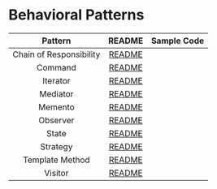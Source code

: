 # Behavioral Patterns

|         Pattern         |                    README                     | Sample Code |
| :---------------------: | :-------------------------------------------: | :---------: |
| Chain of Responsibility | [README](./chain-of-responsibility/README.md) |             |
|         Command         |         [README](./command/README.md)         |             |
|        Iterator         |        [README](./iterator/README.md)         |             |
|        Mediator         |        [README](./mediator/README.md)         |             |
|         Memento         |         [README](./memento/README.md)         |             |
|        Observer         |        [README](./observer/README.md)         |             |
|          State          |          [README](./state/README.md)          |             |
|        Strategy         |        [README](./strategy/README.md)         |             |
|     Template Method     |     [README](./template-method/README.md)     |             |
|         Visitor         |         [README](./visitor/README.md)         |             |
